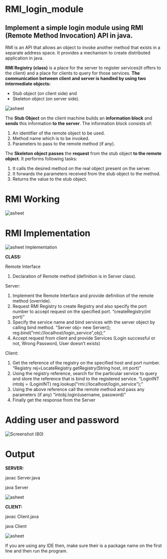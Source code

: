 # RMI_login_module
## Implement a simple login module using RMI (Remote Method Invocation) API in java.

RMI is an API that allows an object to invoke another method that exists in a separate address space.
It provides a mechanism to create distributed application in java.

**RMI Registry (class)** is a place for the server to register services(it offers to the client) and a place for clients to query for those services.
**The communication between client and server is handled by using two intermediate objects:**
- Stub object (on client side) and 
- Skeleton object (on server side).

![asheet](https://user-images.githubusercontent.com/25420334/117572519-db21d800-b0f0-11eb-8076-6c3677e2adb9.png)

The **Stub Object** on the client machine builds an **information block** and **sends** this information **to the server**. The information block consists of:
1.	An identifier of the remote object to be used.
2.	Method name which is to be invoked.
3.	Parameters to pass to the remote method (if any).

The **Skeleton object passes** the **request** from the stub object **to the remote object**. It performs following tasks:
1.	It calls the desired method on the real object present on the server.
2.	It forwards the parameters received from the stub object to the method.
3.	Returns the value to the stub object.

# RMI Working

![asheet](https://user-images.githubusercontent.com/25420334/117572700-ac583180-b0f1-11eb-85f8-2d9c6d9d0107.png)

# RMI Implementation
![asheet Implementation](https://user-images.githubusercontent.com/25420334/117572733-d4e02b80-b0f1-11eb-82f7-c58c6b411bb1.png)

**CLASS:**

Remote Interface
1.	Declaration of Remote method (definition is in Server class).

Server:
1.	Implement the Remote Interface and provide definition of the remote method (override). 
2.	Request RMI Registry to create Registry and also specify the port number to accept request on the specified port. “createRegistry(int port)”
3.	Specify the service name and bind services with the server object by calling bind method.
“Server obj= new Server(); 
reg.bind("rmi://localhost/login_service”,obj);”
4.	Accept request from client and provide Services (Login successful or not, Wrong Password, User doesn’t exists)

Client:
1.	Get the reference of the registry on the specified host and port number.
“Registry rej=LocateRegistry.getRegistry(String host, int port)”
2.	Using the registry reference, search for the particular service to query and store the  reference that is bind to the registered service.
“LoginINT intobj = (LoginINT) reg.lookup("rmi://localhost/login_service");”
3.	Using the above reference call the remote method and pass any parameters (if any)
“intobj.login(username, password)”
4.	Finally get the response from the Server

# Adding user and password

![Screenshot (80)](https://user-images.githubusercontent.com/25420334/117573131-ea565500-b0f3-11eb-9e3b-91a7ab4eacd0.png)

# Output

**SERVER:**

javac Server.java

java Server

![asheet](https://user-images.githubusercontent.com/25420334/117572917-c34b5380-b0f2-11eb-9b2f-cb37bf3c5ed6.png)

**CLIENT:**

javac Client.java

java Client

![asheet](https://user-images.githubusercontent.com/25420334/117572945-efff6b00-b0f2-11eb-9ae6-2ef7656e21fa.png)

If you are using any IDE then, 
make sure their is a package name on the first line and then run the program.
